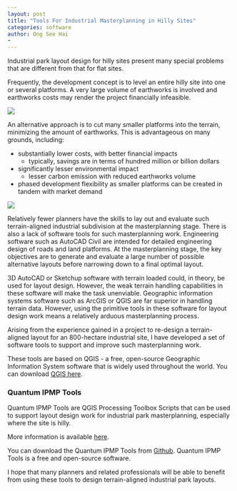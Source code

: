 ```yaml
---
layout: post
title: "Tools For Industrial Masterplanning in Hilly Sites"
categories: software
author: Ong See Hai
-
---
```


Industrial park layout design for hilly sites present many special problems that are different from that for flat sites.

Frequently, the development concept is to level an entire hilly site into one or several platforms. A very large volume of earthworks is involved and earthworks costs may render the project financially infeasible. 

![](refineria.jpg)

An alternative approach is to cut many smaller platforms into the terrain, minimizing the amount of earthworks.  This is advantageous on many grounds, including:
- substantially lower costs, with better financial impacts
	- typically, savings are in terms of hundred million or billion dollars
- significantly lesser environmental impact
	- lesser carbon emission with reduced earthworks volume
- phased development flexibility as smaller platforms can be created in tandem with market demand

![](needham.jpg)

Relatively fewer planners have the skills to lay out and evaluate such terrain-aligned industrial subdivision at the masterplanning stage.  There is also a lack of software tools for such masterplanning work.  Engineering software such as AutoCAD Civil are intended for detailed engineering design of roads and land platforms.  At the masterplanning stage, the key objectives are to generate and evaluate a large number of possible alternative layouts before narrowing down to a final optimal layout.

3D AutoCAD or Sketchup software with terrain loaded could, in theory, be used for layout design.  However, the weak terrain handling capabilities in these software will make the task unenviable.  Geographic information systems software such as ArcGIS or QGIS are far superior in handling terrain data. However, using the primitive tools in these software for layout design work means a relatively arduous masterplanning process.

Arising from the experience gained in a project to re-design a terrain-aligned layout for an 800-hectare industrial site, I have developed a set of software tools to support and improve such masterplanning work.

These tools are based on QGIS - a free, open-source Geographic Information System software that is widely used throughout the world.  You can download [QGIS here](https://qis.org).



### Quantum IPMP Tools

Quantum IPMP Tools are QGIS Processing Toolbox Scripts that can be used to support layout design work for industrial park masterplanning, especially where the site is hilly.

More information is available [here](/resources.html).

You can download the Quantum IPMP Tools from [Github](https://github.com/ebhoward/QuantumIPMPTools). Quantum IPMP Tools is a free and open-source software.

I hope that many planners and related professionals will be able to benefit from using these tools to design terrain-aligned industrial park layouts.

 
